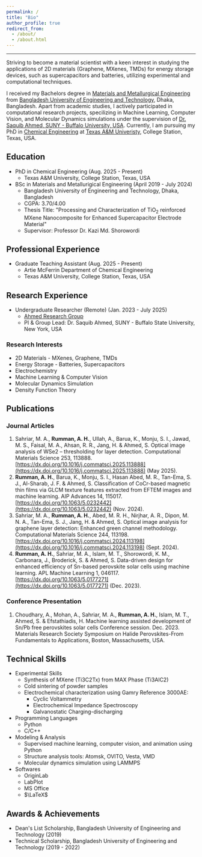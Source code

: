 ```yaml
---
permalink: /
title: "Bio"
author_profile: true
redirect_from: 
  - /about/
  - /about.html
---
```

------

Striving to become a material scientist with a keen interest in studying the applications of 2D materials (Graphene, MXenes, TMDs) for energy storage devices, such as supercapacitors and batteries, utilizing experimental and computational techniques.

I received my Bachelors degree in [Materials and Metallurgical Engineering](mme.buet.ac.bd) from [Bangladesh University of Engineering and Technology](buet.ac.bd), Dhaka, Bangladesh. Apart from academic studies, I actively participated in computational research projects, specilizing in Machine Learning, Computer Vision, and Molecular Dynamics simulations under the supervision of [Dr. Saquib Ahmed, SUNY - Buffalo University, USA](https://faculty.buffalostate.edu/ahmedsm/). Currently, I am pursuing my PhD in [Chemical Engineering](https://engineering.tamu.edu/chemical) at [Texas A&M Univeristy](www.tamu.edu), College Station, Texas, USA.

Education
------
* PhD in Chemical Engineering (Aug. 2025 - Present)
  * Texas A&M University, College Station, Texas, USA
* BSc in Materials and Metallurigical Engineering (April 2019 - July 2024)
  * Bangladesh University of Engineering and Technology, Dhaka, Bangladesh
  * CGPA: 3.70/4.00
  * Thesis Title: "Processing and Characterization of TiO<sub>2</sub> reinforced MXene Nanocomposite for Enhanced Supercapacitor Electrode Material"
  * Supervisor: Professor Dr. Kazi Md. Shorowordi

Professional Experience
------
* Graduate Teaching Assistant (Aug. 2025 - Present)
  * Artie McFerrin Department of Chemical Engineering
  * Texas A&M University, College Station, Texas, USA 

Research Experience
------
* Undergraduate Researcher (Remote) (Jan. 2023 - July 2025)
  * [Ahmed Research Group](https://faculty.buffalostate.edu/ahmedsm/)
  * PI & Group Lead: Dr. Saquib Ahmed, SUNY - Buffalo State University, New York, USA  

### Research Interests
* 2D Materials - MXenes, Graphene, TMDs
* Energy Storage - Batteries, Supercapacitors
* Electrochemistry
* Machine Learning & Computer Vision
* Molecular Dynamics Simulation
* Density Function Theory

Publications
------
### Journal Articles
1. Sahriar, M. A., **Rumman, A. H.**, Ullah, A., Barua, K., Monju, S. I., Jawad, M. S., Faisal, M. A., Ahsan, R. R., Jang, H. & Ahmed, S. Optical image analysis of WSe2 – thresholding for layer detection. Computational Materials Science 253, 113888. [https://dx.doi.org/10.1016/j.commatsci.2025.113888](https://dx.doi.org/10.1016/j.commatsci.2025.113888) (May 2025).
2. **Rumman, A. H.**, Barua, K., Monju, S. I., Hasan Abed, M. R., Tan-Ema, S. J., Al-Sharab, J. F. & Ahmed, S. Classification of CoCr-based magnetic thin films via GLCM texture features extracted from EFTEM images and machine learning. AIP Advances 14, 115017. [https://dx.doi.org/10.1063/5.0232442](https://dx.doi.org/10.1063/5.0232442) (Nov. 2024).
3. Sahriar, M. A., **Rumman, A. H.**, Abed, M. R. H., Nirjhar, A. R., Dipon, M. N. A., Tan-Ema, S. J., Jang, H. & Ahmed, S. Optical image analysis for graphene layer detection: Enhanced green channel methodology. Computational Materials Science 244, 113198. [https://dx.doi.org/10.1016/j.commatsci.2024.113198](https://dx.doi.org/10.1016/j.commatsci.2024.113198) (Sept. 2024).
4. **Rumman, A. H.**, Sahriar, M. A., Islam, M. T., Shorowordi, K. M., Carbonara, J., Broderick, S. & Ahmed, S. Data-driven design for enhanced efficiency of Sn-based perovskite solar cells using machine learning. APL Machine Learning 1, 046117. [https://dx.doi.org/10.1063/5.0177271](https://dx.doi.org/10.1063/5.0177271) (Dec. 2023).

### Conference Presentation
1. Choudhary, A., Mohan, A., Sahriar, M. A., **Rumman, A. H.**, Islam, M. T., Ahmed, S. & Efstathiadis, H. Machine learning assisted development of Sn/Pb free perovskites solar cells Conference session. Dec. 2023. Materials Research Society Symposium on Halide Perovskites-From Fundamentals to Applications, Boston, Massachusetts, USA.

Technical Skills
------
* Experimental Skills
  * Synthesis of MXene (Ti3C2Tx) from MAX Phase (Ti3AlC2)
  * Cold sintering of powder samples
  * Electrochemical characterization using Gamry Reference 3000AE:
    * Cyclic Voltammetry
    * Electrochemical Impedance Spectroscopy
    * Galvanostatic Charging-discharging
* Programming Languages
  * Python
  * C/C++
* Modeling & Analysis
  * Supervised machine learning, computer vision, and animation using Python
  * Structure analysis tools: Atomsk, OVITO, Vesta, VMD
  * Molecular dynamics simulation using LAMMPS 
* Softwares
  * OriginLab
  * LabPlot
  * MS Office
  * $\LaTeX$ 

Awards & Achievements
------
* Dean's List Scholarship, Bangladesh University of Engineering and Technology (2019)
* Technical Scholarship, Bangladesh University of Engineering and Technology (2019 - 2022)
